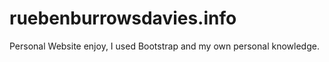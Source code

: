 # ruebenburrowsdavies.info


Personal Website enjoy, I used Bootstrap and my own personal knowledge. 
